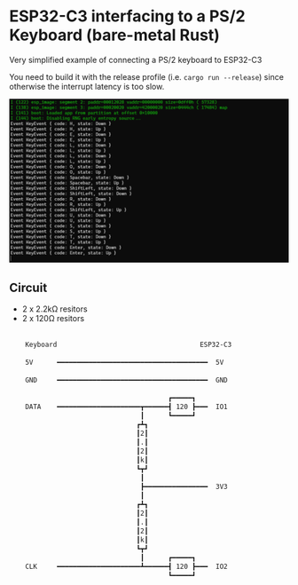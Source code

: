 # ESP32-C3 interfacing to a PS/2 Keyboard (bare-metal Rust)

Very simplified example of connecting a PS/2 keyboard to ESP32-C3

You need to build it with the release profile (i.e. `cargo run --release`) since otherwise the interrupt latency is too slow.

![Screenshot](docs/screenshot.png "Screenshot")

## Circuit

- 2 x 2.2kΩ resitors
- 2 x 120Ω resitors
```

    Keyboard                                    ESP32-C3

    5V      ━━━━━━━━━━━━━━━━━━━━━━━━━━━━━━━━━━━━━━  5V

    GND     ━━━━━━━━━━━━━━━━━━━━━━━━━━━━━━━━━━━━━━  GND

                                        ┏━━━━━┓
    DATA    ━━━━━━━━━━━━━━━━━━━━━┳━━━━━━┫ 120 ┣━━━  IO1
                                 ┃      ┗━━━━━┛ 
                                ┏┻┓ 
                                ┃2┃ 
                                ┃.┃
                                ┃2┃
                                ┃k┃
                                ┗┳┛
                                 ┃
                                 ┣━━━━━━━━━━━━━━━━  3V3
                                 ┃
                                ┏┻┓
                                ┃2┃
                                ┃.┃
                                ┃2┃
                                ┃k┃
                                ┗┳┛
                                 ┃      ┏━━━━━┓
    CLK     ━━━━━━━━━━━━━━━━━━━━━┻━━━━━━┫ 120 ┣━━━  IO2
                                        ┗━━━━━┛                                                

```



